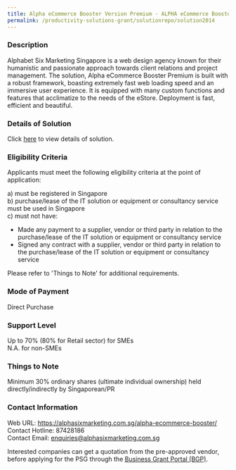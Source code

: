 ```yaml
---
title: Alpha eCommerce Booster Version Premium - ALPHA eCommerce Booster Premium
permalink: /productivity-solutions-grant/solutionrepo/solution2014
---
```


### Description

Alphabet Six Marketing Singapore is a web design agency known for their humanistic and passionate approach towards client relations and project management. The solution, Alpha eCommerce Booster Premium is built with a robust framework, boasting extremely fast web loading speed and an immersive user experience. It is equipped with many custom functions and features that acclimatize to the needs of the eStore. Deployment is fast, efficient and beautiful.

### Details of Solution

Click <a href='https://www.gobusiness.gov.sg/images/psg/ALPHABET_SIX_20200698_Desensitised_Annex_3.pdf' target='_blank' rel='noopener'>here</a> to view details of solution.

### Eligibility Criteria

Applicants must meet the following eligibility criteria at the point of application:

a) must be registered in Singapore <br>
b) purchase/lease of the IT solution or equipment or consultancy service must be used in Singapore <br>
c) must not have:
- Made any payment to a supplier, vendor or third party in relation to the purchase/lease of the IT solution or equipment or consultancy service
- Signed any contract with a supplier, vendor or third party in relation to the purchase/lease of the IT solution or equipment or consultancy service

Please refer to 'Things to Note' for additional requirements.

### Mode of Payment
Direct Purchase

### Support Level
Up to 70% (80% for Retail sector)  for SMEs <br>
N.A. for non-SMEs

### Things to Note
Minimum 30% ordinary shares (ultimate individual ownership) held directly/indirectly by Singaporean/PR

### Contact Information
Web URL: https://alphasixmarketing.com.sg/alpha-ecommerce-booster/ <br>Contact Hotline: 87428186 <br>Contact Email: enquiries@alphasixmarketing.com.sg <br>

Interested companies can get a quotation from the pre-approved vendor, before applying for the PSG through the <a target='_blank' rel='noopener' href='https://www.businessgrants.gov.sg/'>Business Grant Portal (BGP)</a>.

